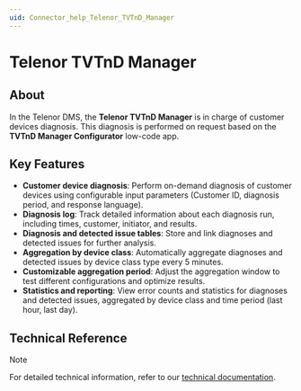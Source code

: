 ```yaml
---
uid: Connector_help_Telenor_TVTnD_Manager
---
```


# Telenor TVTnD Manager

## About

In the Telenor DMS, the **Telenor TVTnD Manager** is in charge of customer devices diagnosis. This diagnosis is performed on request based on the **TVTnD Manager Configurator** low-code app.

## Key Features

- **Customer device diagnosis**: Perform on-demand diagnosis of customer devices using configurable input parameters (Customer ID, diagnosis period, and response language).
- **Diagnosis log**: Track detailed information about each diagnosis run, including times, customer, initiator, and results.
- **Diagnosis and detected issue tables**: Store and link diagnoses and detected issues for further analysis.
- **Aggregation by device class**: Automatically aggregate diagnoses and detected issues by device class type every 5 minutes.
- **Customizable aggregation period**: Adjust the aggregation window to test different configurations and optimize results.
- **Statistics and reporting**: View error counts and statistics for diagnoses and detected issues, aggregated by device class and time period (last hour, last day).

## Technical Reference

> [!NOTE]
> For detailed technical information, refer to our [technical documentation](xref:Connector_help_Telenor_TVTnD_Manager_Technical).
